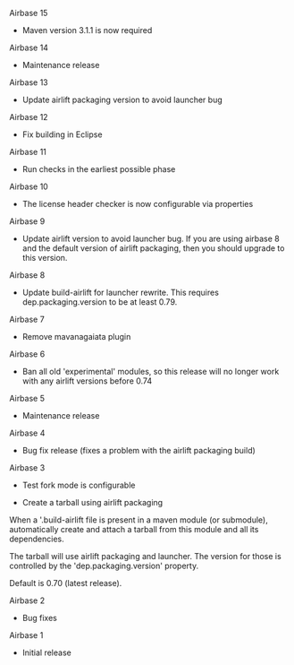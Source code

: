 Airbase 15

* Maven version 3.1.1 is now required

Airbase 14

* Maintenance release

Airbase 13

* Update airlift packaging version to avoid launcher bug

Airbase 12

* Fix building in Eclipse

Airbase 11

* Run checks in the earliest possible phase

Airbase 10

* The license header checker is now configurable via properties

Airbase 9

* Update airlift version to avoid launcher bug. If you are using
  airbase 8 and the default version of airlift packaging, then you
  should upgrade to this version.

Airbase 8

* Update build-airlift for launcher rewrite. This requires
  dep.packaging.version to be at least 0.79.

Airbase 7

* Remove mavanagaiata plugin

Airbase 6

* Ban all old 'experimental' modules, so this release will no longer
  work with any airlift versions before 0.74

Airbase 5

* Maintenance release

Airbase 4

* Bug fix release (fixes a problem with the airlift packaging build)

Airbase 3

* Test fork mode is configurable

* Create a tarball using airlift packaging

When a '.build-airlift file is present in a maven module (or
submodule), automatically create and attach a tarball from this module
and all its dependencies.

The tarball will use airlift packaging and launcher. The version for
those is controlled by the 'dep.packaging.version' property.

Default is 0.70 (latest release).

Airbase 2

* Bug fixes

Airbase 1

* Initial release
